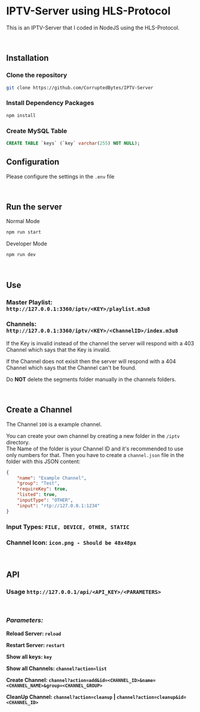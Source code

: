 # IPTV-Server using HLS-Protocol

This is an IPTV-Server that I coded in NodeJS using the HLS-Protocol.

<br />

## Installation

### Clone the repository

```bash
git clone https://github.com/CorruptedBytes/IPTV-Server
```

### Install Dependency Packages

```bash
npm install
```

### Create MySQL Table

```sql
CREATE TABLE `keys` (`key` varchar(255) NOT NULL);
```


## Configuration

Please configure the settings in the `.env` file

<br />

## Run the server

Normal Mode
```bash
npm run start
```


Developer Mode
```bash
npm run dev
```

<br />

## Use

### Master Playlist: `http://127.0.0.1:3360/iptv/<KEY>/playlist.m3u8`
### Channels: `http://127.0.0.1:3360/iptv/<KEY>/<ChannelID>/index.m3u8`

If the Key is invalid instead of the channel the server will respond with a 403 Channel which says that the Key is invalid.

If the Channel does not exisit then the server will respond with a 404 Channel which says that the Channel can't be found.


Do **NOT** delete the segments folder manually in the channels folders.

<br />

## Create a Channel

The Channel `100` is a example channel.

You can create your own channel by creating a new folder in the `/iptv` directory.<br />The Name of the folder is your Channel ID and it's recommended to use only numbers for that. Then you have to create a `channel.json` file in the folder with this JSON content:

```json
{
	"name": "Example Channel",
	"group": "Test",
	"requireKey": true,
	"listed": true,
	"inputType": "OTHER",
	"input": "rtp://127.0.0.1:1234"
}
```

### Input Types: `FILE, DEVICE, OTHER, STATIC`
### Channel Icon: `icon.png - Should be 48x48px`

<br />

## API

### Usage `http://127.0.0.1/api/<API_KEY>/<PARAMETERS>`
<br />

### **_Parameters:_**

**Reload Server: `reload`**

**Restart Server: `restart`**

**Show all keys: `key`**

**Show all Channels: `channel?action=list`**

**Create Channel: `channel?action=add&id=<CHANNEL_ID>&name=<CHANNEL_NAME>&group=<CHANNEL_GROUP>`**

**CleanUp Channel: `channel?action=cleanup` | `channel?action=cleanup&id=<CHANNEL_ID>`**
